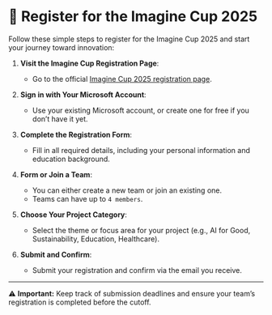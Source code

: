 # 📝 Register for the Imagine Cup 2025

Follow these simple steps to register for the Imagine Cup 2025 and start your journey toward innovation:

1. **Visit the Imagine Cup Registration Page**:
   - Go to the official [Imagine Cup 2025 registration page](https://imaginecup.microsoft.com?wt.mc_id=studentamb_260352).

2. **Sign in with Your Microsoft Account**:
   - Use your existing Microsoft account, or create one for free if you don’t have it yet.

3. **Complete the Registration Form**:
   - Fill in all required details, including your personal information and education background.

4. **Form or Join a Team**:
   - You can either create a new team or join an existing one.
   - Teams can have up to `4 members`.

5. **Choose Your Project Category**:
   - Select the theme or focus area for your project (e.g., AI for Good, Sustainability, Education, Healthcare).

6. **Submit and Confirm**:
   - Submit your registration and confirm via the email you receive.

---

⚠️ **Important:** Keep track of submission deadlines and ensure your team’s registration is completed before the cutoff.
